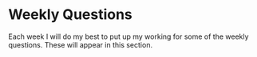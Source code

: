 # Weekly Questions

Each week I will do my best to put up my working for some of the weekly questions. These will appear in this section.